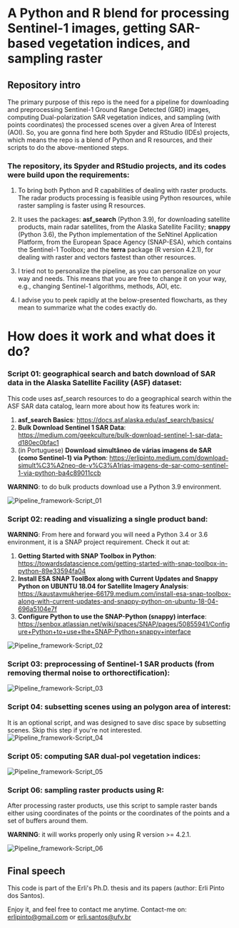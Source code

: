 # A Python and R blend for processing Sentinel-1 images, getting SAR-based vegetation indices, and sampling raster

## Repository intro

The primary purpose of this repo is the need for a pipeline for downloading and preprocessing Sentinel-1 Ground Range Detected (GRD) images, computing Dual-polarization SAR vegetation indices, and sampling (with points coordinates) the processed scenes over a given Area of Interest (AOI). So, you are gonna find here both Spyder and RStudio (IDEs) projects, which means the repo is a blend of Python and R resources, and their scripts to do the above-mentioned steps.

### The repository, its Spyder and RStudio projects, and its codes were build upon the requirements:

1) To bring both Python and R capabilities of dealing with raster products. The radar products processing is feasible using Python resources, while raster sampling is faster using R resources.

2) It uses the packages: **asf_search** (Python 3.9), for downloading satellite products, main radar satellites, from the Alaska Satellite Facility; **snappy** (Python 3.6), the Python implementation of the SeNtinel Application Platform, from the European Space Agency (SNAP-ESA), which contains the Sentinel-1 Toolbox; and the **terra** package (R version 4.2.1), for dealing with raster and vectors fastest than other resources.

3) I tried not to personalize the pipeline, as you can personalize on your way and needs. This means that you are free to change it on your way, e.g., changing Sentinel-1 algorithms, methods, AOI, etc.

4) I advise you to peek rapidly at the below-presented flowcharts, as they mean to summarize what the codes exactly do.

# How does it work and what does it do?
### Script 01: geographical search and batch download of SAR data in the Alaska Satellite Facility (ASF) dataset:

This code uses asf_search resources to do a geographical search within the ASF SAR data catalog, learn more about how its features work in:

1) **asf_search Basics**: https://docs.asf.alaska.edu/asf_search/basics/
2) **Bulk Download Sentinel 1 SAR Data**: https://medium.com/geekculture/bulk-download-sentinel-1-sar-data-d180ec0bfac1
3) (in Portuguese) **Download simultâneo de várias imagens de SAR (como Sentinel-1) via Python**: https://erlipinto.medium.com/download-simult%C3%A2neo-de-v%C3%A1rias-imagens-de-sar-como-sentinel-1-via-python-ba4c89011ccb

**WARNING**: to do bulk products download use a Python 3.9 environment. 

![Pipeline_framework-Script_01](https://user-images.githubusercontent.com/52005057/184925308-32fbb954-22cb-41f6-b392-1be074eca7ea.png)

### Script 02: reading and visualizing a single product band:

**WARNING**: From here and forward you will need a Python 3.4 or 3.6 environment, it is a SNAP project requirement. Check it out at:
1) **Getting Started with SNAP Toolbox in Python**: https://towardsdatascience.com/getting-started-with-snap-toolbox-in-python-89e33594fa04
2) **Install ESA SNAP ToolBox along with Current Updates and Snappy Python on UBUNTU 18.04 for Satellite Imagery Analysis**: https://kaustavmukherjee-66179.medium.com/install-esa-snap-toolbox-along-with-current-updates-and-snappy-python-on-ubuntu-18-04-696a5104e7f
3) **Configure Python to use the SNAP-Python (snappy) interface**: https://senbox.atlassian.net/wiki/spaces/SNAP/pages/50855941/Configure+Python+to+use+the+SNAP-Python+snappy+interface

![Pipeline_framework-Script_02](https://user-images.githubusercontent.com/52005057/184925460-77f836ca-bff0-4014-a025-773a57fc8862.png)

### Script 03: preprocessing of Sentinel-1 SAR products (from removing thermal noise to orthorectification):

![Pipeline_framework-Script_03](https://user-images.githubusercontent.com/52005057/184925506-2235258b-a2b9-4a51-b49d-b6f498e1a3ff.png)

### Script 04: subsetting scenes using an polygon area of interest:

It is an optional script, and was designed to save disc space by subsetting scenes. Skip this step if you're not interested.
![Pipeline_framework-Script_04](https://user-images.githubusercontent.com/52005057/184925536-4fae038a-588d-4687-94d8-65882407b7f8.png)

### Script 05: computing SAR dual-pol vegetation indices:

![Pipeline_framework-Script_05](https://user-images.githubusercontent.com/52005057/184925769-8e3fc9c6-15b4-42bb-8bb8-65cb669a2b34.png)

### Script 06: sampling raster products using R:

After processing raster products, use this script to sample raster bands either using coordinates of the points or the coordinates of the points and a set of buffers around them.

**WARNING**: it will works properly only using R version >= 4.2.1.

![Pipeline_framework-Script_06](https://user-images.githubusercontent.com/52005057/184925805-9008c05e-25a5-462c-945d-51c30c3fc5ec.png)

## Final speech

This code is part of the Erli's Ph.D. thesis and its papers (author: Erli Pinto dos Santos).

Enjoy it, and feel free to contact me anytime.
Contact-me on: erlipinto@gmail.com or erli.santos@ufv.br
